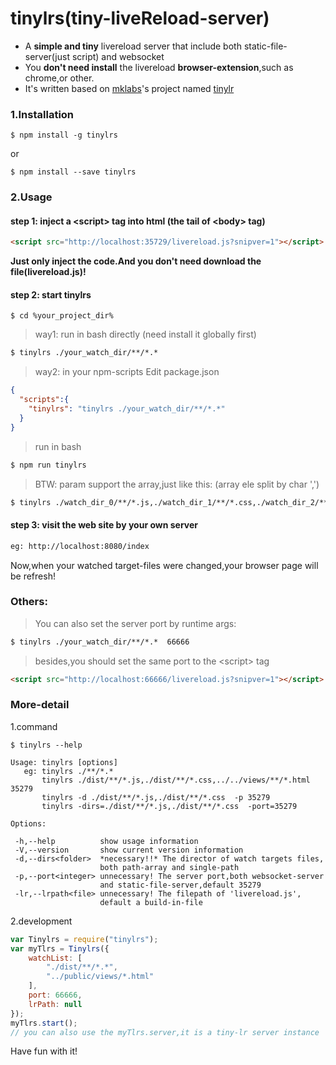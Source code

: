 # tinylrs(tiny-liveReload-server)

- A **simple and tiny** livereload server that include both static-file-server(just script) and websocket
- You **don't need install** the livereload **browser-extension**,such as chrome,or other.
- It's written based on [mklabs](https://github.com/mklabs)'s project named [tinylr](https://github.com/mklabs/tiny-lr)

### 1.Installation
````
$ npm install -g tinylrs
````
or
````
$ npm install --save tinylrs
````

### 2.Usage

#### step 1: inject a &lt;script&gt; tag into html (the tail of &lt;body&gt; tag)
```html
<script src="http://localhost:35729/livereload.js?snipver=1"></script>
````
**Just only inject the code.And you don't need download the file(livereload.js)!**


#### step 2: start tinylrs
````
$ cd %your_project_dir%
````

> way1: run in bash directly (need install it globally first)
```html
$ tinylrs ./your_watch_dir/**/*.*
````

> way2: in your npm-scripts
> Edit package.json
```json
{
  "scripts":{
    "tinylrs": "tinylrs ./your_watch_dir/**/*.*"
  }
}
````
> run in bash
```html
$ npm run tinylrs
````

> BTW: param support the array,just like this: (array ele split by char ',')
```html
$ tinylrs ./watch_dir_0/**/*.js,./watch_dir_1/**/*.css,./watch_dir_2/**/*.html
````


#### step 3: visit the web site by your own server
```html
eg: http://localhost:8080/index
````
Now,when your watched target-files were changed,your browser page will be refresh!


### Others:
> You can also set the server port by runtime args:
```html
$ tinylrs ./your_watch_dir/**/*.*  66666
````
> besides,you should set the same port to the &lt;script&gt; tag
```html
<script src="http://localhost:66666/livereload.js?snipver=1"></script>
````

### More-detail
1.command
````
$ tinylrs --help
````

```text
Usage: tinylrs [options]
   eg: tinylrs ./**/*.*
       tinylrs ./dist/**/*.js,./dist/**/*.css,../../views/**/*.html 35279
       tinylrs -d ./dist/**/*.js,./dist/**/*.css  -p 35279
       tinylrs -dirs=./dist/**/*.js,./dist/**/*.css  -port=35279

Options:

 -h,--help          show usage information
 -V,--version       show current version information
 -d,--dirs<folder>  *necessary!!* The director of watch targets files,
                    both path-array and single-path
 -p,--port<integer> unnecessary! The server port,both websocket-server
                    and static-file-server,default 35279
 -lr,--lrpath<file> unnecessary! The filepath of 'livereload.js',
                    default a build-in-file
````

2.development
```js
var Tinylrs = require("tinylrs");
var myTlrs = Tinylrs({
    watchList: [
        "./dist/**/*.*",
        "../public/views/*.html"
    ],
    port: 66666,
    lrPath: null
});
myTlrs.start();
// you can also use the myTlrs.server,it is a tiny-lr server instance
````

Have fun with it!



